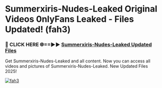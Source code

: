 # Summerxiris-Nudes-Leaked Original Videos 0nlyFans Leaked - Files Updated! (fah3)

<h3>🔴 CLICK HERE 🌐==►► <a href="https://tinyurl.com/yc6ubb5a" rel="nofollow">Summerxiris-Nudes-Leaked Updated Files</a></h3>

Get Summerxiris-Nudes-Leaked and all content. Now you can access all videos and pictures of Summerxiris-Nudes-Leaked. New Updated Files 2025!

[![fah3](https://i.imgur.com/7eu0CRL.gif)](https://tinyurl.com/yc6ubb5a)
